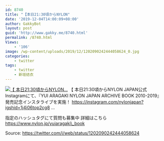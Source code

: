 ```yaml
---
id: 8740
title: "【本日21:30頃からNYLON"
date: '2019-12-04T14:00:09+08:00'
author: GakkyBot
layout: post
guid: 'http://www.gakky.me/8740.html'
permalink: /8740.html
Views:
    - '106'
image: /wp-content/uploads/2019/12/1202090242444058624_0.jpg
categories:
    - twitter
tags:
    - twitter
    - 新垣结衣
---
```


[![【
本日21:30頃からNYLON...](http://www.yui-aragaki.org/wp-content/uploads/2019/12/1202090242444058624_0.jpg)](http://www.yui-aragaki.org/wp-content/uploads/2019/12/1202090242444058624_0.jpg)
【
本日21:30頃からNYLON JAPAN公式Instagramにて、『YUI ARAGAKI NYLON JAPAN ARCHIVE BOOK 2010-2019』発売記念インスタライブを実施！
https://instagram.com/nylonjapan?igshid=1j4i06top2cg8 …

指定のハッシュタグにて質問も募集中
詳細はこちら https://www.nylon.jp/yuiaragaki\_book

Source: <https://twitter.com/i/web/status/1202090242444058624>
